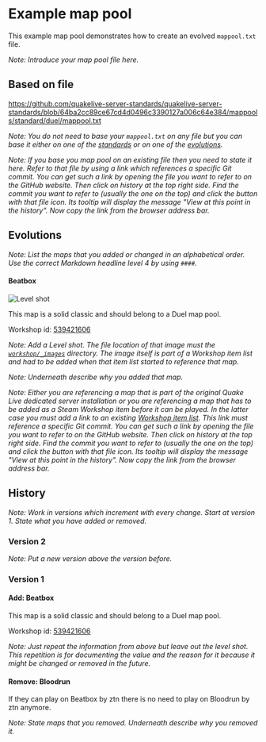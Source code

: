 # Example map pool

This example map pool demonstrates how to create an evolved `mappool.txt` file.

*Note: Introduce your map pool file here.*

## Based on file

https://github.com/quakelive-server-standards/quakelive-server-standards/blob/64ba2cc89ce67cd4d0496c3390127a006c64e384/mappools/standard/duel/mappool.txt

*Note: You do not need to base your `mappool.txt` on any file but you can base it either on one of the [standards](https://github.com/quakelive-server-standards/quakelive-server-standards/tree/master/mappools/standard) or on one of the [evolutions](https://github.com/quakelive-server-standards/quakelive-server-standards/tree/master/mappools/evolved).*

*Note: If you base you map pool on an existing file then you need to state it here. Refer to that file by using a link which references a specific Git commit. You can get such a link by opening the file you want to refer to on the GitHub website. Then click on history at the top right side. Find the commit you want to refer to (usually the one on the top) and click the button with that file icon. Its tooltip will display the message "View at this point in the history". Now copy the link from the browser address bar.*

## Evolutions

*Note: List the maps that you added or changed in an alphabetical order. Use the correct Markdown headline level 4 by using `####`.*

#### Beatbox

![Level shot](../../_images/beatbox.jpeg)

This map is a solid classic and should belong to a Duel map pool.

Workshop id: [539421606](https://github.com/quakelive-server-standards/quakelive-server-standards/blob/b5d3892e657e27139c4dd6f35ea6d8043271b7dc/workshop/evolved/_example/workshop.txt)

*Note: Add a Level shot. The file location of that image must the [`workshop/_images`](https://github.com/quakelive-server-standards/quakelive-server-standards/tree/master/workshop/_images) directory. The image itself is part of a Workshop item list and had to be added when that item list started to reference that map.*

*Note: Underneath describe why you added that map.*

*Note: Either you are referencing a map that is part of the original Quake Live dedicated server installation or you are referencing a map that has to be added as a Steam Workshop item before it can be played. In the latter case you must add a link to an existing [Workshop item list](https://github.com/quakelive-server-standards/quakelive-server-standards/tree/master/workshop). This link must reference a specific Git commit. You can get such a link by opening the file you want to refer to on the GitHub website. Then click on history at the top right side. Find the commit you want to refer to (usually the one on the top) and click the button with that file icon. Its tooltip will display the message "View at this point in the history". Now copy the link from the browser address bar.*

## History

*Note: Work in versions which increment with every change. Start at version 1. State what you have added or removed.*

### Version 2

*Note: Put a new version above the version before.*

### Version 1

#### Add: Beatbox

This map is a solid classic and should belong to a Duel map pool.

Workshop id: [539421606](https://github.com/quakelive-server-standards/quakelive-server-standards/blob/b5d3892e657e27139c4dd6f35ea6d8043271b7dc/workshop/evolved/_example/workshop.txt)

*Note: Just repeat the information from above but leave out the level shot. This repetition is for documenting the value and the reason for it because it might be changed or removed in the future.*

#### Remove: Bloodrun

If they can play on Beatbox by ztn there is no need to play on Bloodrun by ztn anymore.

*Note: State maps that you removed. Underneath describe why you removed it.*